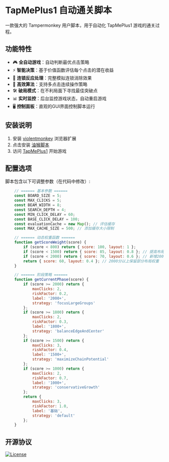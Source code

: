 # TapMePlus1 自动通关脚本

一款强大的 Tampermonkey 用户脚本，用于自动化 TapMePlus1 游戏的通关过程。

## 功能特性

- 🎮 **全自动游戏**：自动判断最优点击策略
- ⚡ **智能决策**：基于价值函数评估每个点击的潜在收益
- 🔁 **连锁反应处理**：完整模拟连锁消除效果
- 🚀 **高效算法**：支持多点击连续操作策略
- 🛠 **破局模式**：在不利局面下寻找最佳突破点
- 📊 **实时监控**：后台监控游戏状态，自动重启游戏
- 🖥 **控制面板**：直观的GUI界面控制脚本运行

## 安装说明

1. 安装 [violentmonkey](https://violentmonkey.github.io/) 浏览器扩展
2. 点击安装 [油猴脚本](https://github.com/baimengshi/tapmeplus1/raw/main/TapMePlus1_auto-clear.user.js)
3. 访问 [TapMePlus1](https://tapmeplus1.com/) 开始游戏

## 配置选项

脚本包含以下可调整参数（在代码中修改）:

```javascript
    // ====== 基本参数 ======
    const BOARD_SIZE = 5;
    const MAX_CLICKS = 5;
    const BEAM_WIDTH = 8;
    const SEARCH_DEPTH = 4;
    const MIN_CLICK_DELAY = 60;
    const BASE_CLICK_DELAY = 100;
    const evaluationCache = new Map(); // 评估缓存
    const MAX_CACHE_SIZE = 500; // 添加缓存大小限制

    // ====== 动态权重函数 ======
    function getScoreWeight(score) {
        if (score < 800) return { score: 100, layout: 1 };
        if (score < 1500) return { score: 85, layout: 0.8 }; // 提高布局权重
        if (score < 2000) return { score: 70, layout: 0.6 }; // 新增2000分过渡阶段
        return { score: 60, layout: 0.4 }; // 2000分以上保留部分布局权重
    }

    // ====== 阶段策略 ======
    function getCurrentPhase(score) {
        if (score >= 2000) return {
            maxClicks: 2,
            riskFactor: 0.2,
            label: '2000+',
            strategy: 'focusLargeGroups'
        };
        if (score >= 1800) return {
            maxClicks: 2,
            riskFactor: 0.3,
            label: '1800+',
            strategy: 'balanceEdgeAndCenter'
        };
        if (score >= 1500) return {
            maxClicks: 3,
            riskFactor: 0.4,
            label: '1500+',
            strategy: 'maximizeChainPotential'
        };
        if (score >= 1000) return {
            maxClicks: 2,
            riskFactor: 0.7,
            label: '1000+',
            strategy: 'conservativeGrowth'
        };
        return {
            maxClicks: 3,
            riskFactor: 1.0,
            label: '基础',
            strategy: 'default'
        };
    }
```

## 开源协议
[![License](https://img.shields.io/badge/License-MIT-blue.svg)](LICENSE) 
